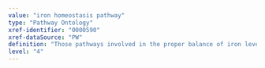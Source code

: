 ```yaml
---
value: "iron homeostasis pathway"
type: "Pathway Ontology"
xref-identifier: "0000590"
xref-dataSource: "PW"
definition: "Those pathways involved in the proper balance of iron levels, uptake and transport, utilization and storage as needed by cells, tissues and organs. Iron is essential for many life processes but its reactivity makes it potentially dangerous."
level: "4"
---
```

